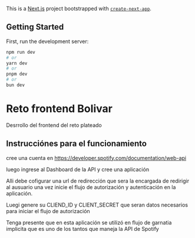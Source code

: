 This is a [Next.js](https://nextjs.org/) project bootstrapped with [`create-next-app`](https://github.com/vercel/next.js/tree/canary/packages/create-next-app).

## Getting Started

First, run the development server:

```bash
npm run dev
# or
yarn dev
# or
pnpm dev
# or
bun dev
```


# Reto frontend Bolivar
Desrrollo del frontend del reto plateado


## Instrucciónes para el funcionamiento
cree una cuenta en https://developer.spotify.com/documentation/web-api

luego ingrese al Dashboard de la API  y cree una aplicación

Alli debe cofigurar una url de redirección que sera la encargada de redirigir al ausuario una vez inicie el flujo de autorización y autenticación en la aplicación.
 
 Luegi genere su CLIEND_ID y CLIENT_SECRET que seran datos necesarios para iniciar el flujo de autorización

 Tenga presente que en esta aplicación se utilizó en flujo de garnatia implicita que es uno de los tantos que maneja la API de Spotify
 
 





